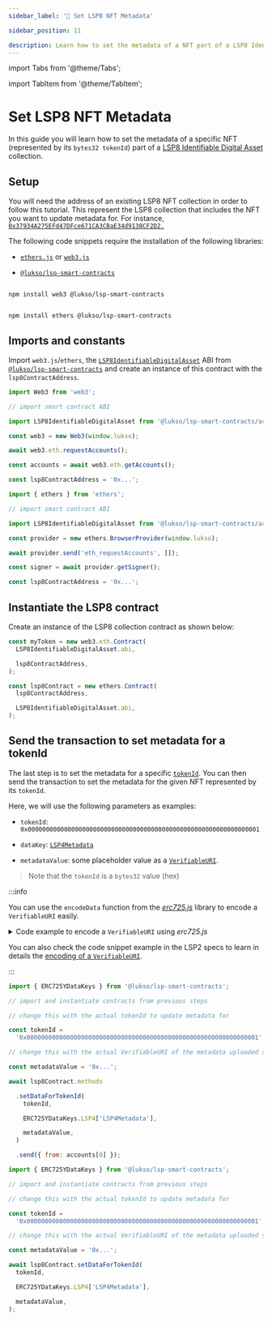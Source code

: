 ```yaml
---
sidebar_label: '🎨 Set LSP8 NFT Metadata'

sidebar_position: 11

description: Learn how to set the metadata of a NFT part of a LSP8 Identifiable Digital Asset Collection.
---
```


import Tabs from '@theme/Tabs';

import TabItem from '@theme/TabItem';

# Set LSP8 NFT Metadata

In this guide you will learn how to set the metadata of a specific NFT (represented by its `bytes32 tokenId`) part of a [LSP8 Identifiable Digital Asset](../../standards/tokens/LSP8-Identifiable-Digital-Asset.md) collection.

## Setup

You will need the address of an existing LSP8 NFT collection in order to follow this tutorial. This represent the LSP8 collection that includes the NFT you want to update metadata for. For instance, [`0x37934A275EFd47DFce671CA3CBaE34d9138CF2D2.`](https://explorer.execution.testnet.lukso.network/address/0x37934A275EFd47DFce671CA3CBaE34d9138CF2D2?tab=read_contract)

The following code snippets require the installation of the following libraries:

- [`ethers.js`](https://github.com/ethers-io/ethers.js/) or [`web3.js`](https://www.npmjs.com/package/web3)

- [`@lukso/lsp-smart-contracts`](https://github.com/lukso-network/lsp-smart-contracts/)

<Tabs groupId="web3-lib">

<TabItem value="web3js" label="web3.js">

```shell

npm install web3 @lukso/lsp-smart-contracts

```

</TabItem>

<TabItem value="ethersjs" label="ethers.js">

```shell

npm install ethers @lukso/lsp-smart-contracts

```

</TabItem>

</Tabs>

## Imports and constants

Import `web3.js`/`ethers`, the [`LSP8IdentifiableDigitalAsset`](../../contracts/contracts/LSP8IdentifiableDigitalAsset/LSP8IdentifiableDigitalAsset.md) ABI from [`@lukso/lsp-smart-contracts`](../../contracts/introduction.md) and create an instance of this contract with the `lsp8ContractAddress`.

<Tabs groupId="web3-lib">

<TabItem value="web3js" label="web3.js">

```javascript
import Web3 from 'web3';

// import smart contract ABI

import LSP8IdentifiableDigitalAsset from '@lukso/lsp-smart-contracts/artifacts/LSP8IdentifiableDigitalAsset.json';

const web3 = new Web3(window.lukso);

await web3.eth.requestAccounts();

const accounts = await web3.eth.getAccounts();

const lsp8ContractAddress = '0x...';
```

</TabItem>

<TabItem value="ethersjs" label="ethers.js">

```javascript
import { ethers } from 'ethers';

// import smart contract ABI

import LSP8IdentifiableDigitalAsset from '@lukso/lsp-smart-contracts/artifacts/LSP8IdentifiableDigitalAsset.json';

const provider = new ethers.BrowserProvider(window.lukso);

await provider.send('eth_requestAccounts', []);

const signer = await provider.getSigner();

const lsp8ContractAddress = '0x...';
```

</TabItem>

</Tabs>

## Instantiate the LSP8 contract

Create an instance of the LSP8 collection contract as shown below:

<Tabs groupId="web3-lib">

<TabItem value="web3js" label="web3.js">

```javascript
const myToken = new web3.eth.Contract(
  LSP8IdentifiableDigitalAsset.abi,

  lsp8ContractAddress,
);
```

</TabItem>

<TabItem value="ethersjs" label="ethers.js">

```javascript
const lsp8Contract = new ethers.Contract(
  lsp8ContractAddress,

  LSP8IdentifiableDigitalAsset.abi,
);
```

</TabItem>

</Tabs>

## Send the transaction to set metadata for a tokenId

The last step is to set the metadata for a specific [`tokenId`](../../standards/tokens/LSP8-Identifiable-Digital-Asset.md#format-of-tokenids). You can then send the transaction to set the metadata for the given NFT represented by its `tokenId`.

Here, we will use the following parameters as examples:

- `tokenId`: `0x0000000000000000000000000000000000000000000000000000000000000001`

- `dataKey`: [`LSP4Metadata`](../../standards/tokens/LSP4-Digital-Asset-Metadata.md#lsp4metadata)

- `metadataValue`: some placeholder value as a [`VerifiableURI`](https://github.com/lukso-network/LIPs/blob/main/LSPs/LSP-2-ERC725YJSONSchema.md#verifiableuri).

> Note that the `tokenId` is a `bytes32` value (hex)

:::info

You can use the `encodeData` function from the [_erc725.js_](../../tools/erc725js/methods.md#encodedata) library to encode a `VerifiableURI` easily.

<details>

<summary>Code example to encode a <code>VerifiableURI</code> using <i>erc725.js</i></summary>

```js
import { ERC725 } from '@erc725/erc725.js';

const schema = [
  {
    name: 'LSP4Metadata',

    key: '0x9afb95cacc9f95858ec44aa8c3b685511002e30ae54415823f406128b85b238e',

    keyType: 'Singleton',

    valueType: 'bytes',

    valueContent: 'VerifiableURI',
  },
];

const myErc725 = new ERC725(schema);

myErc725.encodeData([
  {
    keyName: 'LSP4Metadata',

    value: {
      json: nftJson,

      url: 'ipfs://QmQTqheBLZFnQUxu5RDs8tA9JtkxfZqMBcmGd9sukXxwRm',
    },
  },
]);
```

</details>

You can also check the code snippet example in the LSP2 specs to learn in details the [encoding of a `VerifiableURI`](https://github.com/lukso-network/LIPs/blob/main/LSPs/LSP-2-ERC725YJSONSchema.md#verifiableuri).

:::

<Tabs groupId="web3-lib">

<TabItem value="web3js" label="web3.js">

```javascript
import { ERC725YDataKeys } from '@lukso/lsp-smart-contracts';

// import and instantiate contracts from previous steps

// change this with the actual tokenId to update metadata for

const tokenId =
  '0x0000000000000000000000000000000000000000000000000000000000000001';

// change this with the actual VerifiableURI of the metadata uploaded somewhere (S3, IPFS, etc...)

const metadataValue = '0x...';

await lsp8Contract.methods

  .setDataForTokenId(
    tokenId,

    ERC725YDataKeys.LSP4['LSP4Metadata'],

    metadataValue,
  )

  .send({ from: accounts[0] });
```

</TabItem>

<TabItem value="ethersjs" label="ethers.js">

```javascript
import { ERC725YDataKeys } from '@lukso/lsp-smart-contracts';

// import and instantiate contracts from previous steps

// change this with the actual tokenId to update metadata for

const tokenId =
  '0x0000000000000000000000000000000000000000000000000000000000000001';

// change this with the actual VerifiableURI of the metadata uploaded somewhere (S3, IPFS, etc...)

const metadataValue = '0x...';

await lsp8Contract.setDataForTokenId(
  tokenId,

  ERC725YDataKeys.LSP4['LSP4Metadata'],

  metadataValue,
);
```

</TabItem>

</Tabs>

